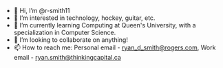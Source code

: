- 👋 Hi, I’m @r-smith11
- 👀 I’m interested in technology, hockey, guitar, etc.
- 🌱 I’m currently learning Computing at Queen's University, with a specialization in Computer Science.
- 💞️ I’m looking to collaborate on anything!
- 📫 How to reach me: Personal email - ryan_d_smith@rogers.com, Work email - ryan.smith@thinkingcapital.ca

<!---
r-smith11/r-smith11 is a ✨ special ✨ repository because its `README.md` (this file) appears on your GitHub profile.
You can click the Preview link to take a look at your changes.
--->
